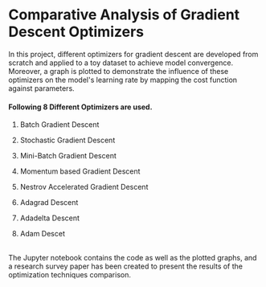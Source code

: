 # Comparative Analysis of Gradient Descent Optimizers


In this project, different optimizers for gradient descent are developed from scratch and applied to a toy dataset to achieve model convergence. Moreover, a graph is plotted to demonstrate the influence of these optimizers on the model's learning rate by mapping the cost function against parameters.

#### Following 8 Different Optimizers are used.

1. Batch Gradient Descent

2. Stochastic Gradient Descent

3. Mini-Batch Gradient Descent

4. Momentum based Gradient Descent

5. Nestrov Accelerated Gradient Descent

6. Adagrad Descent

7. Adadelta Descent

8. Adam Descet   

\
The Jupyter notebook contains the code as well as the plotted graphs, and a research survey paper has been created to present the results of the optimization techniques comparison.

